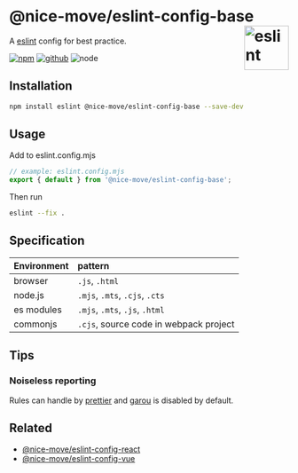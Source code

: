 # @nice-move/eslint-config-base [<img src="https://cdn.worldvectorlogo.com/logos/eslint-1.svg" alt="eslint" height="80" align="right">][eslint]

A [eslint] config for best practice.

[![npm][npm-badge]][npm-url]
[![github][github-badge]][github-url]
![node][node-badge]

[eslint]: https://eslint.org/
[npm-url]: https://www.npmjs.com/package/@nice-move/eslint-config-base
[npm-badge]: https://img.shields.io/npm/v/@nice-move/eslint-config-base.svg?style=flat-square&logo=npm
[github-url]: https://github.com/nice-move/nice-move/tree/master/packages/eslint-config-base
[github-badge]: https://img.shields.io/npm/l/@nice-move/eslint-config-base.svg?style=flat-square&colorB=blue&logo=github
[node-badge]: https://img.shields.io/node/v/@nice-move/eslint-config-base.svg?style=flat-square&colorB=green&logo=node.js

## Installation

```bash
npm install eslint @nice-move/eslint-config-base --save-dev
```

## Usage

Add to eslint.config.mjs

```js
// example: eslint.config.mjs
export { default } from '@nice-move/eslint-config-base';
```

Then run

```bash
eslint --fix .
```

## Specification

| Environment | pattern                                                                                      |
| :---------- | :------------------------------------------------------------------------------------------- |
| browser     | `.js`, `.html`                                                                               |
| node.js     | `.mjs`, `.mts`, `.cjs`, `.cts`                                                               |
| es modules  | `.mjs`, `.mts`, `.js`, `.html`                                                               |
| commonjs    | `.cjs`, source code in webpack project                                                       |

## Tips

### Noiseless reporting

Rules can handle by [prettier](https://prettier.io/) and [garou](https://github.com/nice-move/garou) is disabled by default.

## Related

- [@nice-move/eslint-config-react](../eslint-config-react/)
- [@nice-move/eslint-config-vue](../eslint-config-vue/)
